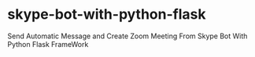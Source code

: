 # skype-bot-with-python-flask
Send Automatic Message and Create Zoom Meeting From Skype Bot With Python Flask FrameWork
